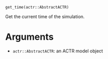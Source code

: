 ```
get_time(actr::AbstractACTR)
```

Get the current time of the simulation. 

# Arguments

  * `actr::AbstractACTR`: an ACTR model object
